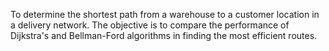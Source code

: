 To determine the shortest path from a warehouse to a customer location in a delivery network. The objective is to compare the performance of Dijkstra's and Bellman-Ford algorithms in finding the most efficient routes.
